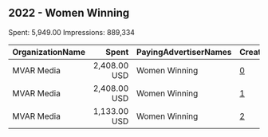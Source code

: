 ## 2022 - Women Winning 
Spent: 5,949.00
Impressions: 889,334

|OrganizationName|Spent|PayingAdvertiserNames|CreativeUrls|Impressions|Genders|AgeBrackets|CountryCodes|BillingAddresses|CandidateBallotInformation|
|:---|---:|:---|:---|---:|:---|:---|:---|:---|:---|
|MVAR Media|2,408.00 USD|Women Winning|[0](https://www.snap.com/political-ads/asset/a535de8775706356c0d6f9011e88a40d74c15edbf996bc68b1f750b008d5592a?mediaType=mp4)|413,622|FEMALE|25-40|united states|"1421 Prince St Suite 320,Alexandria,22314,US"|Women Winning|
|MVAR Media|2,408.00 USD|Women Winning|[1](https://www.snap.com/political-ads/asset/a535de8775706356c0d6f9011e88a40d74c15edbf996bc68b1f750b008d5592a?mediaType=mp4)|409,819|FEMALE|25-40|united states|"1421 Prince St Suite 320,Alexandria,22314,US"|Women Winning|
|MVAR Media|1,133.00 USD|Women Winning|[2](https://www.snap.com/political-ads/asset/a535de8775706356c0d6f9011e88a40d74c15edbf996bc68b1f750b008d5592a?mediaType=mp4)|65,893|FEMALE|25-40|united states|"1421 Prince St Suite 320,Alexandria,22314,US"|Women Winning|
